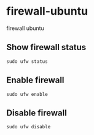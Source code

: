 # firewall-ubuntu
firewall ubuntu


## Show firewall status
```
sudo ufw status
```


## Enable firewall
```
sudo ufw enable
```

## Disable firewall
```
sudo ufw disable
```
